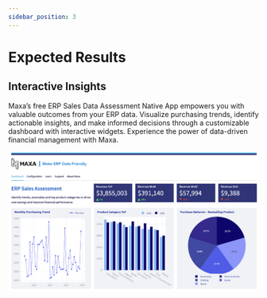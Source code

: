 ```yaml
---
sidebar_position: 3
---
```


# Expected Results

## Interactive Insights

Maxa’s free ERP Sales Data Assessment Native App empowers you with valuable outcomes from your ERP data. Visualize
purchasing trends, identify actionable insights, and make informed decisions through a customizable dashboard with
interactive widgets. Experience the power of data-driven financial management with Maxa.

![Expected results](img/expected-results.png)
